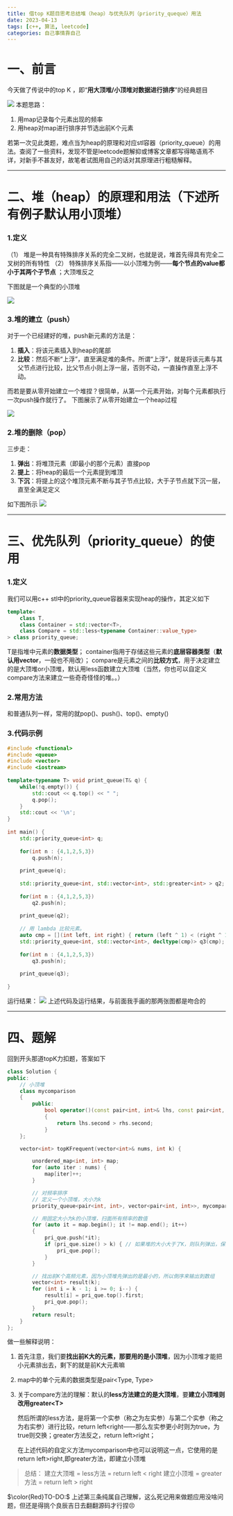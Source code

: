 ```yaml
---
title: 借top K题目思考总结堆（heap）与优先队列（priority_queque）用法
date: 2023-04-13
tags: [c++, 算法, leetcode]
categories: 自己事情靠自己
---
```



# 一、前言
今天做了传说中的top K ，即“**用大顶堆/小顶堆对数据进行排序**”的经典题目

![](https://s2.loli.net/2023/04/13/ayuA9B7DGbOni2p.png)
本题思路：

1. 用map记录每个元素出现的频率
2. 用heap对map进行排序并节选出前K个元素

若第一次见此类题，难点当为heap的原理和对应stl容器（priority_queue）的用法。查阅了一些资料，发现不管是leetcode题解抑或博客文章都写得略语焉不详，对新手不甚友好，故笔者试图用自己的话对其原理进行粗糙解释。

---



# 二、堆（heap）的原理和用法（下述所有例子默认用小顶堆）
###  1.定义
（1） 堆是一种具有特殊排序关系的完全二叉树，也就是说，堆首先得具有完全二叉树的所有特性
（2） 特殊排序关系指——以小顶堆为例——**每个节点的value都小于其两个子节点** ；大顶堆反之

下图就是一个典型的小顶堆

![](https://s2.loli.net/2023/04/13/LYr9ecyzTOpSwCM.png)
### 3.堆的建立（push）
对于一个已经建好的堆，push新元素的方法是：
1. **插入**：将该元素插入到heap的尾部
2. **比较**：然后不断“上浮”，直至满足堆的条件。所谓“上浮”，就是将该元素与其父节点进行比较，比父节点小则上浮一层，否则不动，一直操作直至上浮不动。

而若是要从零开始建立一个堆捏？很简单，从第一个元素开始，对每个元素都执行一次push操作就行了。
下图展示了从零开始建立一个heap过程

![](https://s2.loli.net/2023/04/13/gkV1vRcHpiLSujf.jpg)


### 2.堆的删除（pop）
三步走：
1. **弹出**：将堆顶元素（即最小的那个元素）直接pop
2. **提上**：将heap的最后一个元素提到堆顶
3. **下沉**：将提上的这个堆顶元素不断与其子节点比较，大于子节点就下沉一层，直至全满足定义

如下图所示
![](https://s2.loli.net/2023/04/13/RXMb5QG1VdutzF6.jpg)

---

# 三、优先队列（priority_queue）的使用
### 1.定义
我们可以用c++ stl中的priority_queue容器来实现heap的操作，其定义如下
```cpp
template<
    class T,
    class Container = std::vector<T>,
    class Compare = std::less<typename Container::value_type>
> class priority_queue;
```
T是指堆中元素的**数据类型**；
container指用于存储这些元素的**底层容器类型**（**默认用vector**，一般也不用改）；
compare是元素之间的**比较方式**，用于决定建立的是大顶堆or小顶堆，默认用less函数建立大顶堆（当然，你也可以自定义compare方法来建立一些奇奇怪怪的堆。。）

### 2.常用方法
和普通队列一样，常用的就pop()、push()、top()、empty()

### 3.代码示例

```cpp
#include <functional>
#include <queue>
#include <vector>
#include <iostream>
 
template<typename T> void print_queue(T& q) {
    while(!q.empty()) {
        std::cout << q.top() << " ";
        q.pop();
    }
    std::cout << '\n';
}
 
int main() {
    std::priority_queue<int> q;
 
    for(int n : {4,1,2,5,3})
        q.push(n);
 
    print_queue(q);
 
    std::priority_queue<int, std::vector<int>, std::greater<int> > q2;
 
    for(int n : {4,1,2,5,3})
        q2.push(n);
 
    print_queue(q2);
 
    // 用 lambda 比较元素。
    auto cmp = [](int left, int right) { return (left ^ 1) < (right ^ 1); };
    std::priority_queue<int, std::vector<int>, decltype(cmp)> q3(cmp);
 
    for(int n : {4,1,2,5,3})
        q3.push(n);
 
    print_queue(q3);
 
}
```

运行结果：
![](https://s2.loli.net/2023/04/13/n4RIGtX7NACKceQ.png)
上述代码及运行结果，与前面我手画的那两张图都是吻合的


---

# 四、题解
回到开头那道topK力扣题，答案如下

```cpp
class Solution {
public:
    // 小顶堆
    class mycomparison 
    {
        public:
            bool operator()(const pair<int, int>& lhs, const pair<int, int>& rhs) 
            {
                return lhs.second > rhs.second;
            }
    };

    vector<int> topKFrequent(vector<int>& nums, int k) {

        unordered_map<int, int> map; 
        for (auto iter : nums) {
            map[iter]++;
        }

        // 对频率排序
        // 定义一个小顶堆，大小为k
        priority_queue<pair<int, int>, vector<pair<int, int>>, mycomparison> pri_que;

        // 用固定大小为k的小顶堆，扫面所有频率的数值
        for (auto it = map.begin(); it != map.end(); it++) 
        {
            pri_que.push(*it);
            if (pri_que.size() > k) { // 如果堆的大小大于了K，则队列弹出，保证堆的大小一直为k
                pri_que.pop();
            }
        }

        // 找出前K个高频元素，因为小顶堆先弹出的是最小的，所以倒序来输出到数组
        vector<int> result(k);
        for (int i = k - 1; i >= 0; i--) {
            result[i] = pri_que.top().first;
            pri_que.pop();
        }
        return result;
    }
};
```

做一些解释说明：
1. 首先注意，我们要**找出前K大的元素，那要用的是小顶堆**，因为小顶堆才能把小元素排出去，剩下的就是前K大元素嘛
2. map中的单个元素的数据类型是pair<Type, Type>
3. 关于compare方法的理解：默认的**less方法建立的是大顶堆**，要**建立小顶堆则改用greater\<T>**

	然后所谓的less方法，是将第一个实参（称之为左实参）与第二个实参（称之为右实参）进行比较，return left<right——那么左实参更小时则为true，为true则交换；greater方法反之，return left>right；
	
	在上述代码的自定义方法mycomparison中也可以说明这一点，它使用的是return left>right,即greater方法，即建立小顶堆
> 总结：
> 建立大顶堆 = less方法 = return left < right
> 建立小顶堆 = greater方法 = return left > right



$\color{Red}TO-DO:$
上述第三条纯属自己理解，这么死记用来做题应用没啥问题，但还是得挑个良辰吉日去翻翻源码才行捏😣